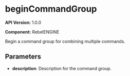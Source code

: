 # beginCommandGroup

**API Version:** 1.0.0

**Component:** RebelENGINE

Begin a command group for combining multiple commands.

## Parameters

- **description**: Description for the command group.

